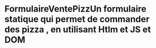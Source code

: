 # FormulaireVentePizzUn formulaire statique qui permet de commander des pizza , en utilisant Htlm et JS et DOM 
